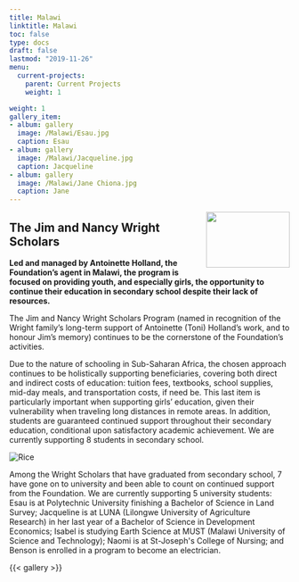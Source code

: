 ```yaml
---
title: Malawi
linktitle: Malawi
toc: false
type: docs
draft: false
lastmod: "2019-11-26"
menu:
  current-projects:
    parent: Current Projects
    weight: 1

weight: 1
gallery_item:
- album: gallery
  image: /Malawi/Esau.jpg
  caption: Esau
- album: gallery
  image: /Malawi/Jacqueline.jpg
  caption: Jacqueline
- album: gallery
  image: /Malawi/Jane Chiona.jpg
  caption: Jane
---
```

<img src="/img/Malawi/Malawi_Flag.png" style="float:right;width:150px;height:100px;">

## The Jim and Nancy Wright Scholars

**Led and managed by Antoinette Holland, the Foundation’s agent in Malawi, the program is focused on providing youth, and especially girls, the opportunity to continue their education in secondary school despite their lack of resources.**

The Jim and Nancy Wright Scholars Program (named in recognition of the Wright family’s long-term support of Antoinette (Toni) Holland’s work, and to honour Jim’s memory) continues to be the cornerstone of the Foundation’s activities.

Due to the nature of schooling in Sub-Saharan Africa, the chosen approach continues to be holistically supporting beneficiaries, covering both direct and indirect costs of education: tuition fees, textbooks, school supplies, mid-day meals, and transportation costs, if need be. This last item is particularly important when supporting girls’ education, given their vulnerability when traveling long distances in remote areas. In addition, students are guaranteed continued support throughout their secondary education, conditional upon satisfactory academic achievement. We are currently supporting 8 students in secondary school.

![Rice](/img/Malawi/ricebags.jpg)

Among the Wright Scholars that have graduated from secondary school, 7 have gone on to university and been able to count on continued support from the Foundation. We are currently supporting 5 university students: Esau is at Polytechnic University finishing a Bachelor of Science in Land Survey; Jacqueline is at LUNA (Lilongwe University of Agriculture Research) in her last year of a Bachelor of Science in Development Economics; Isabel is studying Earth Science at MUST (Malawi University of Science and Technology); Naomi is at St-Joseph's College of Nursing; and Benson is enrolled in a program to become an electrician.

{{< gallery >}}
